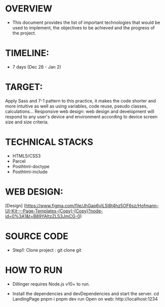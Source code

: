 # OVERVIEW
- This document provides the list of important technologies that would be used to implement, the objectives to be achieved and the progress of the project.
# TIMELINE:
- 7 days (Dec 28 - Jan 2)
# TARGET:
Apply Sass and 7-1 pattern to this practice, it makes the code shorter and more intuitive as well as using variables, code reuse, pseudo classes, calculations...
Responsive web design: web design and development will respond to any user's device and environment according to device screen size and size criteria.
# TECHNICAL STACKS
- HTML5/CSS3
- Parcel
- Posthtml-doctype
- Posthtml-include
# WEB DESIGN:
[Design] (https://www.figma.com/file/JhGap6vIL5l8t4hz5OF6sz/Hofmann-UI-Kit---Page-Templates-(Copy)-(Copy)?node-id=0%3A1&t=B89YAItzZLS3JmCG-0)
# SOURCE CODE
- Step1: Clone project : git clone git
# HOW TO RUN
- Dillinger requires Node.js v10+ to run.

- Install the dependencies and devDependencies and start the server.
cd LandingPage
pnpm i
pnpm dev run
Open on web: http://localhost:1234
